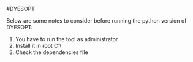 #DYESOPT

Below are some notes to consider before running the python version of DYESOPT:

1.	You have to run the tool as administrator
2.	Install it in root C:\
3.	Check the dependencies file
